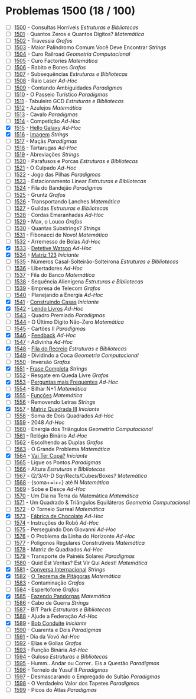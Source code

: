 # Problemas 1500 (18 / 100)

  - [ ]  [1500](https://www.urionlinejudge.com.br/judge/pt/problems/view/1500) - Consultas Horríveis *Estruturas e Bibliotecas*
  - [ ]  [1501](https://www.urionlinejudge.com.br/judge/pt/problems/view/1501) - Quantos Zeros e Quantos Dígitos? *Matemática*
  - [ ]  [1502](https://www.urionlinejudge.com.br/judge/pt/problems/view/1502) - Travessia *Grafos*
  - [ ]  [1503](https://www.urionlinejudge.com.br/judge/pt/problems/view/1503) - Maior Palíndromo Comum Você Deve Encontrar *Strings*
  - [ ]  [1504](https://www.urionlinejudge.com.br/judge/pt/problems/view/1504) - Curo Railroad *Geometria Computacional*
  - [ ]  [1505](https://www.urionlinejudge.com.br/judge/pt/problems/view/1505) - Curo Factories *Matemática*
  - [ ]  [1506](https://www.urionlinejudge.com.br/judge/pt/problems/view/1506) - Rabito e Bones *Grafos*
  - [ ]  [1507](https://www.urionlinejudge.com.br/judge/pt/problems/view/1507) - Subsequências *Estruturas e Bibliotecas*
  - [ ]  [1508](https://www.urionlinejudge.com.br/judge/pt/problems/view/1508) - Raio Laser *Ad-Hoc*
  - [ ]  [1509](https://www.urionlinejudge.com.br/judge/pt/problems/view/1509) - Contando Ambiguidades *Paradigmas*
  - [ ]  [1510](https://www.urionlinejudge.com.br/judge/pt/problems/view/1510) - O Passeio Turístico *Paradigmas*
  - [ ]  [1511](https://www.urionlinejudge.com.br/judge/pt/problems/view/1511) - Tabuleiro GCD *Estruturas e Bibliotecas*
  - [ ]  [1512](https://www.urionlinejudge.com.br/judge/pt/problems/view/1512) - Azulejos *Matemática*
  - [ ]  [1513](https://www.urionlinejudge.com.br/judge/pt/problems/view/1513) - Cavalo *Paradigmas*
  - [ ]  [1514](https://www.urionlinejudge.com.br/judge/pt/problems/view/1514) - Competição *Ad-Hoc*
  - [x]  [1515](https://www.urionlinejudge.com.br/judge/pt/problems/view/1515) - [Hello Galaxy](https://github.com/potigol/uoj-potigol/blob/master/src/1500/1515.poti) *Ad-Hoc*
  - [x]  [1516](https://www.urionlinejudge.com.br/judge/pt/problems/view/1516) - [Imagem](https://github.com/potigol/uoj-potigol/blob/master/src/1500/1516.poti) *Strings*
  - [ ]  [1517](https://www.urionlinejudge.com.br/judge/pt/problems/view/1517) - Maçãs *Paradigmas*
  - [ ]  [1518](https://www.urionlinejudge.com.br/judge/pt/problems/view/1518) - Tartarugas *Ad-Hoc*
  - [ ]  [1519](https://www.urionlinejudge.com.br/judge/pt/problems/view/1519) - Abreviações *Strings*
  - [ ]  [1520](https://www.urionlinejudge.com.br/judge/pt/problems/view/1520) - Parafusos e Porcas *Estruturas e Bibliotecas*
  - [ ]  [1521](https://www.urionlinejudge.com.br/judge/pt/problems/view/1521) - O Culpado *Ad-Hoc*
  - [ ]  [1522](https://www.urionlinejudge.com.br/judge/pt/problems/view/1522) - Jogo das Pilhas *Paradigmas*
  - [ ]  [1523](https://www.urionlinejudge.com.br/judge/pt/problems/view/1523) - Estacionamento Linear *Estruturas e Bibliotecas*
  - [ ]  [1524](https://www.urionlinejudge.com.br/judge/pt/problems/view/1524) - Fila do Bandejão *Paradigmas*
  - [ ]  [1525](https://www.urionlinejudge.com.br/judge/pt/problems/view/1525) - Gruntz *Grafos*
  - [ ]  [1526](https://www.urionlinejudge.com.br/judge/pt/problems/view/1526) - Transportando Lanches *Matemática*
  - [ ]  [1527](https://www.urionlinejudge.com.br/judge/pt/problems/view/1527) - Guildas *Estruturas e Bibliotecas*
  - [ ]  [1528](https://www.urionlinejudge.com.br/judge/pt/problems/view/1528) - Cordas Emaranhadas *Ad-Hoc*
  - [ ]  [1529](https://www.urionlinejudge.com.br/judge/pt/problems/view/1529) - Max, o Louco *Grafos*
  - [ ]  [1530](https://www.urionlinejudge.com.br/judge/pt/problems/view/1530) - Quantas Substrings? *Strings*
  - [ ]  [1531](https://www.urionlinejudge.com.br/judge/pt/problems/view/1531) - Fibonacci de Novo! *Matemática*
  - [ ]  [1532](https://www.urionlinejudge.com.br/judge/pt/problems/view/1532) - Arremesso de Bolas *Ad-Hoc*
  - [x]  [1533](https://www.urionlinejudge.com.br/judge/pt/problems/view/1533) - [Detetive Watson](https://github.com/potigol/uoj-potigol/blob/master/src/1500/1533.poti) *Ad-Hoc*
  - [x]  [1534](https://www.urionlinejudge.com.br/judge/pt/problems/view/1534) - [Matriz 123](https://github.com/potigol/uoj-potigol/blob/master/src/1500/1534.poti) *Iniciante*
  - [ ]  [1535](https://www.urionlinejudge.com.br/judge/pt/problems/view/1535) - Números Casal-Solteirão-Solteirona *Estruturas e Bibliotecas*
  - [ ]  [1536](https://www.urionlinejudge.com.br/judge/pt/problems/view/1536) - Libertadores *Ad-Hoc*
  - [ ]  [1537](https://www.urionlinejudge.com.br/judge/pt/problems/view/1537) - Fila do Banco *Matemática*
  - [ ]  [1538](https://www.urionlinejudge.com.br/judge/pt/problems/view/1538) - Sequência Alienígena *Estruturas e Bibliotecas*
  - [ ]  [1539](https://www.urionlinejudge.com.br/judge/pt/problems/view/1539) - Empresa de Telecom *Grafos*
  - [ ]  [1540](https://www.urionlinejudge.com.br/judge/pt/problems/view/1540) - Planejando a Energia *Ad-Hoc*
  - [x]  [1541](https://www.urionlinejudge.com.br/judge/pt/problems/view/1541) - [Construindo Casas](https://github.com/potigol/uoj-potigol/blob/master/src/1500/1541.poti) *Iniciante*
  - [x]  [1542](https://www.urionlinejudge.com.br/judge/pt/problems/view/1542) - [Lendo Livros](https://github.com/potigol/uoj-potigol/blob/master/src/1500/1542.poti) *Ad-Hoc*
  - [ ]  [1543](https://www.urionlinejudge.com.br/judge/pt/problems/view/1543) - Quadro Premiado *Paradigmas*
  - [ ]  [1544](https://www.urionlinejudge.com.br/judge/pt/problems/view/1544) - O Último Dígito Não-Zero *Matemática*
  - [ ]  [1545](https://www.urionlinejudge.com.br/judge/pt/problems/view/1545) - Cartões II *Paradigmas*
  - [x]  [1546](https://www.urionlinejudge.com.br/judge/pt/problems/view/1546) - [Feedback](https://github.com/potigol/uoj-potigol/blob/master/src/1500/1546.poti) *Ad-Hoc*
  - [ ]  [1547](https://www.urionlinejudge.com.br/judge/pt/problems/view/1547) - Adivinha *Ad-Hoc*
  - [x]  [1548](https://www.urionlinejudge.com.br/judge/pt/problems/view/1548) - [Fila do Recreio](https://github.com/potigol/uoj-potigol/blob/master/src/1500/1548.poti) *Estruturas e Bibliotecas*
  - [ ]  [1549](https://www.urionlinejudge.com.br/judge/pt/problems/view/1549) - Dividindo a Coca *Geometria Computacional*
  - [ ]  [1550](https://www.urionlinejudge.com.br/judge/pt/problems/view/1550) - Inversão *Grafos*
  - [x]  [1551](https://www.urionlinejudge.com.br/judge/pt/problems/view/1551) - [Frase Completa](https://github.com/potigol/uoj-potigol/blob/master/src/1500/1551.poti) *Strings*
  - [ ]  [1552](https://www.urionlinejudge.com.br/judge/pt/problems/view/1552) - Resgate em Queda Livre *Grafos*
  - [x]  [1553](https://www.urionlinejudge.com.br/judge/pt/problems/view/1553) - [Perguntas mais Frequentes](https://github.com/potigol/uoj-potigol/blob/master/src/1500/1553.poti) *Ad-Hoc*
  - [ ]  [1554](https://www.urionlinejudge.com.br/judge/pt/problems/view/1554) - Bilhar N+1 *Matemática*
  - [x]  [1555](https://www.urionlinejudge.com.br/judge/pt/problems/view/1555) - [Funções](https://github.com/potigol/uoj-potigol/blob/master/src/1500/1555.poti) *Matemática*
  - [ ]  [1556](https://www.urionlinejudge.com.br/judge/pt/problems/view/1556) - Removendo Letras *Strings*
  - [x]  [1557](https://www.urionlinejudge.com.br/judge/pt/problems/view/1557) - [Matriz Quadrada III](https://github.com/potigol/uoj-potigol/blob/master/src/1500/1557.poti) *Iniciante*
  - [ ]  [1558](https://www.urionlinejudge.com.br/judge/pt/problems/view/1558) - Soma de Dois Quadrados *Ad-Hoc*
  - [ ]  [1559](https://www.urionlinejudge.com.br/judge/pt/problems/view/1559) - 2048 *Ad-Hoc*
  - [ ]  [1560](https://www.urionlinejudge.com.br/judge/pt/problems/view/1560) - Energia dos Triângulos *Geometria Computacional*
  - [ ]  [1561](https://www.urionlinejudge.com.br/judge/pt/problems/view/1561) - Relógio Binário *Ad-Hoc*
  - [ ]  [1562](https://www.urionlinejudge.com.br/judge/pt/problems/view/1562) - Escolhendo as Duplas *Grafos*
  - [ ]  [1563](https://www.urionlinejudge.com.br/judge/pt/problems/view/1563) - O Grande Problema *Matemática*
  - [x]  [1564](https://www.urionlinejudge.com.br/judge/pt/problems/view/1564) - [Vai Ter Copa?](https://github.com/potigol/uoj-potigol/blob/master/src/1500/1564.poti) *Iniciante*
  - [ ]  [1565](https://www.urionlinejudge.com.br/judge/pt/problems/view/1565) - Ligue os Pontos *Paradigmas*
  - [ ]  [1566](https://www.urionlinejudge.com.br/judge/pt/problems/view/1566) - Altura *Estruturas e Bibliotecas*
  - [ ]  [1567](https://www.urionlinejudge.com.br/judge/pt/problems/view/1567) - (2/3/4)-D Sqr/Rects/Cubes/Boxes? *Matemática*
  - [ ]  [1568](https://www.urionlinejudge.com.br/judge/pt/problems/view/1568) - {soma+=i++} até N *Matemática*
  - [ ]  [1569](https://www.urionlinejudge.com.br/judge/pt/problems/view/1569) - Sobe e Desce *Ad-Hoc*
  - [ ]  [1570](https://www.urionlinejudge.com.br/judge/pt/problems/view/1570) - Um Dia na Terra da Matemática *Matemática*
  - [ ]  [1571](https://www.urionlinejudge.com.br/judge/pt/problems/view/1571) - Um Quadrado &amp; Triângulos Equiláteros *Geometria Computacional*
  - [ ]  [1572](https://www.urionlinejudge.com.br/judge/pt/problems/view/1572) - O Torneio Surreal *Matemática*
  - [x]  [1573](https://www.urionlinejudge.com.br/judge/pt/problems/view/1573) - [Fábrica de Chocolate](https://github.com/potigol/uoj-potigol/blob/master/src/1500/1573.poti) *Ad-Hoc*
  - [ ]  [1574](https://www.urionlinejudge.com.br/judge/pt/problems/view/1574) - Instruções do Robô *Ad-Hoc*
  - [ ]  [1575](https://www.urionlinejudge.com.br/judge/pt/problems/view/1575) - Perseguindo Don Giovanni *Ad-Hoc*
  - [ ]  [1576](https://www.urionlinejudge.com.br/judge/pt/problems/view/1576) - O Problema da Linha do Horizonte *Ad-Hoc*
  - [ ]  [1577](https://www.urionlinejudge.com.br/judge/pt/problems/view/1577) - Polígonos Regulares Construtíveis *Matemática*
  - [ ]  [1578](https://www.urionlinejudge.com.br/judge/pt/problems/view/1578) - Matriz de Quadrados *Ad-Hoc*
  - [ ]  [1579](https://www.urionlinejudge.com.br/judge/pt/problems/view/1579) - Transporte de Painéis Solares *Paradigmas*
  - [ ]  [1580](https://www.urionlinejudge.com.br/judge/pt/problems/view/1580) - Quid Est Veritas? Est Vir Qui Adest! *Matemática*
  - [x]  [1581](https://www.urionlinejudge.com.br/judge/pt/problems/view/1581) - [Conversa Internacional](https://github.com/potigol/uoj-potigol/blob/master/src/1500/1581.poti) *Strings*
  - [x]  [1582](https://www.urionlinejudge.com.br/judge/pt/problems/view/1582) - [O Teorema de Pitágoras](https://github.com/potigol/uoj-potigol/blob/master/src/1500/1582.poti) *Matemática*
  - [ ]  [1583](https://www.urionlinejudge.com.br/judge/pt/problems/view/1583) - Contaminação *Grafos*
  - [ ]  [1584](https://www.urionlinejudge.com.br/judge/pt/problems/view/1584) - Espertofone *Grafos*
  - [x]  [1585](https://www.urionlinejudge.com.br/judge/pt/problems/view/1585) - [Fazendo Pandorgas](https://github.com/potigol/uoj-potigol/blob/master/src/1500/1585.poti) *Matemática*
  - [ ]  [1586](https://www.urionlinejudge.com.br/judge/pt/problems/view/1586) - Cabo de Guerra *Strings*
  - [ ]  [1587](https://www.urionlinejudge.com.br/judge/pt/problems/view/1587) - BIT Park *Estruturas e Bibliotecas*
  - [ ]  [1588](https://www.urionlinejudge.com.br/judge/pt/problems/view/1588) - Ajude a Federação *Ad-Hoc*
  - [x]  [1589](https://www.urionlinejudge.com.br/judge/pt/problems/view/1589) - [Bob Conduite](https://github.com/potigol/uoj-potigol/blob/master/src/1500/1589.poti) *Iniciante*
  - [ ]  [1590](https://www.urionlinejudge.com.br/judge/pt/problems/view/1590) - Cuarenta e Dois *Paradigmas*
  - [ ]  [1591](https://www.urionlinejudge.com.br/judge/pt/problems/view/1591) - Dia da Vovó *Ad-Hoc*
  - [ ]  [1592](https://www.urionlinejudge.com.br/judge/pt/problems/view/1592) - Elias e Golias *Grafos*
  - [ ]  [1593](https://www.urionlinejudge.com.br/judge/pt/problems/view/1593) - Função Binária *Ad-Hoc*
  - [ ]  [1594](https://www.urionlinejudge.com.br/judge/pt/problems/view/1594) - Guloso *Estruturas e Bibliotecas*
  - [ ]  [1595](https://www.urionlinejudge.com.br/judge/pt/problems/view/1595) - Humm.. Andar ou Correr.. Eis a Questão *Paradigmas*
  - [ ]  [1596](https://www.urionlinejudge.com.br/judge/pt/problems/view/1596) - Torneio de Yusuf II *Paradigmas*
  - [ ]  [1597](https://www.urionlinejudge.com.br/judge/pt/problems/view/1597) - Desmascarando o Empregado do Sultão *Paradigmas*
  - [ ]  [1598](https://www.urionlinejudge.com.br/judge/pt/problems/view/1598) - O Verdadeiro Valor dos Tapetes *Paradigmas*
  - [ ]  [1599](https://www.urionlinejudge.com.br/judge/pt/problems/view/1599) - Picos do Átlas *Paradigmas*